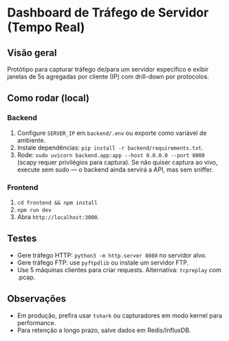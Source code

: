 # Dashboard de Tráfego de Servidor (Tempo Real)


## Visão geral
Protótipo para capturar tráfego de/para um servidor específico e exibir janelas de 5s agregadas por cliente (IP) com drill-down por protocolos.


## Como rodar (local)
### Backend
1. Configure `SERVER_IP` em `backend/.env` ou exporte como variável de ambiente.
2. Instale dependências: `pip install -r backend/requirements.txt`.
3. Rode: `sudo uvicorn backend.app:app --host 0.0.0.0 --port 8000` (scapy requer privilégios para captura). Se não quiser captura ao vivo, execute sem sudo — o backend ainda servirá a API, mas sem sniffer.


### Frontend
1. `cd frontend && npm install`
2. `npm run dev`
3. Abra `http://localhost:3000`.


## Testes
- Gere tráfego HTTP: `python3 -m http.server 8080` no servidor alvo.
- Gere tráfego FTP: use `pyftpdlib` ou instale um servidor FTP.
- Use 5 máquinas clientes para criar requests. Alternativa: `tcpreplay` com .pcap.


## Observações
- Em produção, prefira usar `tshark` ou capturadores em modo kernel para performance.
- Para retenção a longo prazo, salve dados em Redis/InfluxDB.